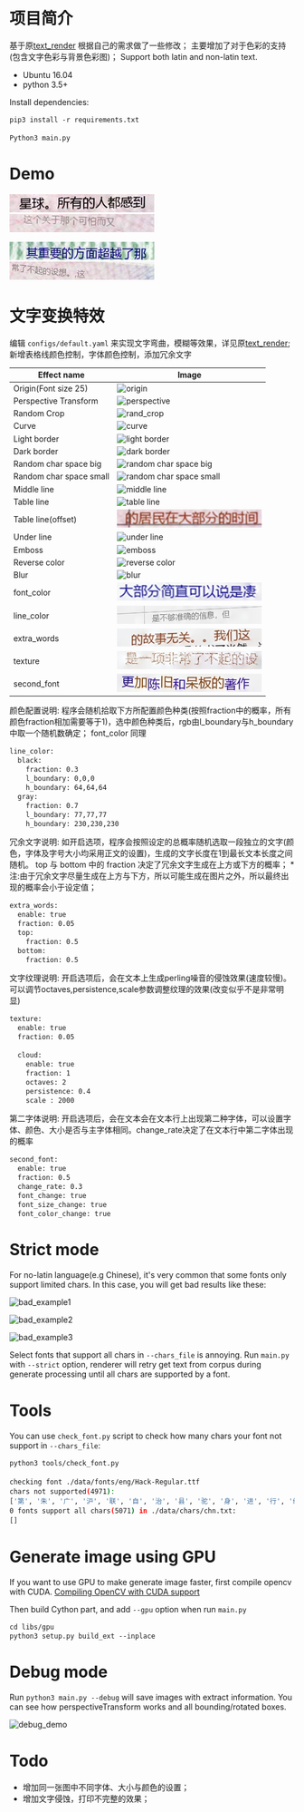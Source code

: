 # 项目简介
基于原[text_render](https://github.com/Sanster/text_renderer) 根据自己的需求做了一些修改；
主要增加了对于色彩的支持(包含文字色彩与背景色彩图)；
Support both latin and non-latin text.

- Ubuntu 16.04
- python 3.5+

Install dependencies:
```
pip3 install -r requirements.txt

Python3 main.py
```

# Demo
![example1.jpg](./imgs/example1_c.jpg)
![example2.jpg](./imgs/example2_c.jpg)

![example3.jpg](./imgs/example3_c.jpg)
![example4.jpg](./imgs/example4_c.jpg)

# 文字变换特效
编辑 `configs/default.yaml` 来实现文字弯曲，模糊等效果，详见原[text_render](https://github.com/Sanster/text_renderer);
新增表格线颜色控制，字体颜色控制，添加冗余文字

|Effect name|Image|
|------------|----|
|Origin(Font size 25)|![origin](./imgs/effects/origin.jpg)|
|Perspective Transform|![perspective](./imgs/effects/perspective_transform.jpg)|
|Random Crop|![rand_crop](./imgs/effects/random_crop.jpg)|
|Curve|![curve](./imgs/effects/curve.jpg)|
|Light border|![light border](./imgs/effects/light_border.jpg)|
|Dark border|![dark border](./imgs/effects/dark_border.jpg)|
|Random char space big|![random char space big](./imgs/effects/random_space_big.jpg)|
|Random char space small|![random char space small](./imgs/effects/random_space_small.jpg)|
|Middle line|![middle line](./imgs/effects/line_middle.jpg)|
|Table line|![table line](./imgs/effects/line_table.jpg)|
|Table line(offset)|![table line offset](./imgs/effects/line_table_offset.jpg)|
|Under line|![under line](./imgs/effects/line_under.jpg)|
|Emboss|![emboss](./imgs/effects/emboss.jpg)|
|Reverse color|![reverse color](./imgs/effects/reverse.jpg)|
|Blur|![blur](./imgs/effects/blur.jpg)|
|font_color|![font_color](./imgs/effects/colored.jpg)|
|line_color|![line_color](./imgs/effects/table.jpg)|
|extra_words|![extra_words](./imgs/effects/extra.jpg)|
|texture|![texture](./imgs/effects/texture.jpg)|
|second_font|![second](./imgs/effects/second_font.jpg)

颜色配置说明:
程序会随机拾取下方所配置颜色种类(按照fraction中的概率，所有颜色fraction相加需要等于1)，选中颜色种类后，rgb由l_boundary与h_boundary中取一个随机数确定； font_color 同理
```
line_color:
  black:
    fraction: 0.3
    l_boundary: 0,0,0
    h_boundary: 64,64,64
  gray:
    fraction: 0.7
    l_boundary: 77,77,77
    h_boundary: 230,230,230
```
冗余文字说明:
如开启选项，程序会按照设定的总概率随机选取一段独立的文字(颜色，字体及字号大小均采用正文的设置)，生成的文字长度在1到最长文本长度之间随机。 top 与 bottom 中的 fraction 决定了冗余文字生成在上方或下方的概率；
*注:由于冗余文字尽量生成在上方与下方，所以可能生成在图片之外，所以最终出现的概率会小于设定值；
```
extra_words:
  enable: true
  fraction: 0.05
  top:
    fraction: 0.5
  bottom:
    fraction: 0.5
```
文字纹理说明:
开启选项后，会在文本上生成perling噪音的侵蚀效果(速度较慢)。可以调节octaves,persistence,scale参数调整纹理的效果(改变似乎不是非常明显)
```
texture:
  enable: true
  fraction: 0.05

  cloud:
    enable: true
    fraction: 1
    octaves: 2
    persistence: 0.4
    scale : 2000  
```

第二字体说明:
开启选项后，会在文本会在文本行上出现第二种字体，可以设置字体、颜色、大小是否与主字体相同。change_rate决定了在文本行中第二字体出现的概率
```
second_font:
  enable: true
  fraction: 0.5
  change_rate: 0.3
  font_change: true
  font_size_change: true
  font_color_change: true

```


# Strict mode
For no-latin language(e.g Chinese), it's very common that some fonts only support
limited chars. In this case, you will get bad results like these:

![bad_example1](./imgs/bad_example1.jpg)

![bad_example2](./imgs/bad_example2.jpg)

![bad_example3](./imgs/bad_example3.jpg)

Select fonts that support all chars in `--chars_file` is annoying.
Run `main.py` with `--strict` option, renderer will retry get text from
corpus during generate processing until all chars are supported by a font.

# Tools
You can use `check_font.py` script to check how many chars your font not support in `--chars_file`:
```bash
python3 tools/check_font.py

checking font ./data/fonts/eng/Hack-Regular.ttf
chars not supported(4971):
['第', '朱', '广', '沪', '联', '自', '治', '县', '驼', '身', '进', '行', '纳', '税', '防', '火', '墙', '掏', '心', '内', '容', '万', '警','钟', '上', '了', '解'...]
0 fonts support all chars(5071) in ./data/chars/chn.txt:
[]
```

# Generate image using GPU
If you want to use GPU to make generate image faster, first compile opencv with CUDA.
[Compiling OpenCV with CUDA support](https://www.pyimagesearch.com/2016/07/11/compiling-opencv-with-cuda-support/)

Then build Cython part, and add `--gpu` option when run `main.py`
```
cd libs/gpu
python3 setup.py build_ext --inplace
```

# Debug mode
Run `python3 main.py --debug` will save images with extract information.
You can see how perspectiveTransform works and all bounding/rotated boxes.

![debug_demo](./imgs/debug_demo.jpg)


# Todo
- 增加同一张图中不同字体、大小与颜色的设置；
- 增加文字侵蚀，打印不完整的效果；

